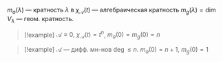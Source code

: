 $m_{a}(\lambda)$ — кратность $\lambda$ в $\chi_{\mathscr{A}}(t)$ — алгебраическая кратность
$m_{g}(\lambda)=\dim V_{\lambda}$ — геом. кратность.

>[!example] $\mathscr{A} \equiv 0,\ \chi_{\mathscr{A}}(t)=t^{n}$, $m_{a}(0)=m_{g}(0)=n$

>[!example] $\mathscr{A}$ — дифф. мн-нов $\deg \leq n$. $m_{a}(0)=n+1,\ m_{g}(0)=1$

